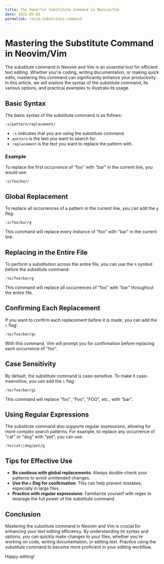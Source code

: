 ```yaml
---
title: The Powerful Substitute Command in Neovim/Vim
date: 2025-05-03
permalink: /nvim-substitute-command
---
```


# Mastering the Substitute Command in Neovim/Vim

The substitute command in Neovim and Vim is an *essential* tool for efficient text editing. Whether you're coding, writing documentation, or making quick edits, mastering this command can significantly enhance your productivity. In this article, we will explore the syntax of the substitute command, its various options, and practical examples to illustrate its usage.

## Basic Syntax

The basic syntax of the substitute command is as follows:

```
:s/pattern/replacement/
```

- `:s` indicates that you are using the substitute command.
- `pattern` is the text you want to search for.
- `replacement` is the text you want to replace the pattern with.

### Example

To replace the first occurrence of "foo" with "bar" in the current line, you would use:

```
:s/foo/bar/
```

## Global Replacement

To replace all occurrences of a pattern in the current line, you can add the `g` flag:

```
:s/foo/bar/g
```

This command will replace every instance of "foo" with "bar" in the current line.

## Replacing in the Entire File

To perform a substitution across the entire file, you can use the `%` symbol before the substitute command:

```
:%s/foo/bar/g
```

This command will replace all occurrences of "foo" with "bar" throughout the entire file.

## Confirming Each Replacement

If you want to confirm each replacement before it is made, you can add the `c` flag:

```
:%s/foo/bar/gc
```

With this command, Vim will prompt you for confirmation before replacing each occurrence of "foo".

## Case Sensitivity

By default, the substitute command is case-sensitive. To make it case-insensitive, you can add the `i` flag:

```
:%s/foo/bar/gi
```

This command will replace "foo", "Foo", "FOO", etc., with "bar".

## Using Regular Expressions

The substitute command also supports regular expressions, allowing for more complex search patterns. For example, to replace any occurrence of "cat" or "dog" with "pet", you can use:

```
:%s/cat\|dog/pet/g
```

## Tips for Effective Use

- **Be cautious with global replacements**: Always double-check your patterns to avoid unintended changes.
- **Use the `c` flag for confirmation**: This can help prevent mistakes, especially in large files.
- **Practice with regular expressions**: Familiarize yourself with regex to leverage the full power of the substitute command.

## Conclusion

Mastering the substitute command in Neovim and Vim is crucial for enhancing your text editing efficiency. By understanding its syntax and options, you can quickly make changes to your files, whether you're working on code, writing documentation, or editing text. Practice using the substitute command to become more proficient in your editing workflow.

Happy editing!
